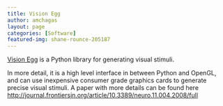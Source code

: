 ```yaml
---
title: Vision Egg
author: amchagas
layout: page
categories: [Software]
featured-img: shane-rounce-205187
---
```

[Vision Egg](http://visionegg.org/) is a Python library for generating visual stimuli.

In more detail, it is a high level interface in between Python and OpenGL, and can use inexpensive consumer grade graphics cards to generate precise visual stimuli. A paper with more details can be found here http://journal.frontiersin.org/article/10.3389/neuro.11.004.2008/full
